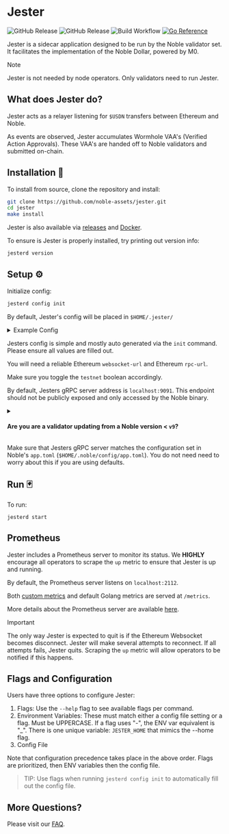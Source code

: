 # Jester

![GitHub Release](https://img.shields.io/github/v/release/noble-assets/jester?filter=v*)
![GitHub Release](https://img.shields.io/github/v/release/noble-assets/jester?filter=api%2Fv*)
![Build Workflow](https://github.com/noble-assets/jester/actions/workflows/release.yaml/badge.svg?event=push)
[![Go Reference](https://pkg.go.dev/badge/jester.noble.zyx.svg)](https://pkg.go.dev/jester.noble.xyz)

Jester is a sidecar application designed to be run by the Noble validator set. It facilitates the implementation of the Noble Dollar, powered by M0.

> [!NOTE]
> Jester is not needed by node operators. Only validators need to run Jester.

## What does Jester do?

Jester acts as a relayer listening for `$USDN` transfers between Ethereum and Noble.

As events are observed, Jester accumulates Wormhole VAA's (Verified Action Approvals).
These VAA's are handed off to Noble validators and submitted on-chain.

## Installation 💾

To install from source, clone the repository and install:

```sh
git clone https://github.com/noble-assets/jester.git
cd jester
make install
```

Jester is also available via [releases](https://github.com/noble-assets/jester/releases) and [Docker](https://github.com/noble-assets/jester/pkgs/container/jester).

To ensure is Jester is properly installed, try printing out version info:

```sh
jesterd version
```

## Setup ⚙

Initialize config:

```sh
jesterd config init
```

By default, Jester's config will be placed in `$HOME/.jester/`

<details>
<summary>Example Config</summary>

```toml
# log level format (info, debug, warn, error)
log-level = "debug"
# log style format (text, json, pretty)
log-style = "pretty"
testnet = false
# jester's gRPC server
server-address = "localhost:9091"

[ethereum]
  websocket-url = "wss://MY-ENDPOINT"
  rpc-url = "https://MY-ENDPOINT"

# Prometheus Metrics
[metrics]
  enabled = true
  address = "localhost:2112"
```

</details>

Jesters config is simple and mostly auto generated via the `init` command.  Please ensure all values are filled out.

You will need a reliable Ethereum `websocket-url` and Ethereum `rpc-url`.

Make sure you toggle the `testnet` boolean accordingly.

By default, Jesters gRPC server address is `localhost:9091`. This endpoint should not be publicly exposed and only accessed by the Noble binary.

<details>
<summary><h4>Are you are a validator updating from a Noble version < <code>v9</code>?</h4></summary>

You will need to add the following to Nobles `app.toml` file. By default this file lives at `$HOME/.noble/config/app.toml`

```toml
###############################################################################
###                             Jester (sidecar)                            ###
###############################################################################

[jester]

# Jester's gRPC server address. 
# This should not conflict with the CometBFT gRPC server.
grpc-address = "localhost:9091"
```

> New versions of Noble will automatically have this field when initialized.

</details>

Make sure that Jesters gRPC server matches the configuration set in Noble's `app.toml` (`$HOME/.noble/config/app.toml`).
You do not need need to worry about this if you are using defaults.

## Run 🃏

To run:

`jesterd start`

## Prometheus

Jester includes a Prometheus server to monitor its status. We **HIGHLY** encourage all operators to scrape the `up` metric to ensure that Jester is up and running.

By default, the Prometheus server listens on `localhost:2112`.

Both [custom metrics](./docs/prometheus.md#custom-metrics) and default Golang metrics are served at `/metrics`.

More details about the Prometheus server are available [here](./docs/prometheus.md).

> [!IMPORTANT]
> The only way Jester is expected to quit is if the Ethereum Websocket becomes disconnect.
> Jester will make several attempts to reconnect. If all attempts fails, Jester quits.
> Scraping the `up` metric will allow operators to be notified if this happens.

## Flags and Configuration

Users have three options to configure Jester:

1. Flags: Use the `--help` flag to see available flags per command.
2. Environment Variables: These must match either a config file setting or a flag. Must be UPPERCASE. If a flag uses "-", the ENV var equivalent is "_". There is one unique variable: `JESTER_HOME` that mimics the --home flag.
3. Config File

Note that configuration precedence takes place in the above order. Flags are prioritized, then ENV variables then the config file.

> TIP: Use flags when running `jesterd config init` to automatically fill out the config file.

## More Questions?

Please visit our [FAQ](./docs/faq.md).
